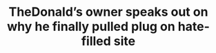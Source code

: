 ---
title: "TheDonald’s owner speaks out on why he finally pulled plug on hate-filled site"

year: 2021

venue: "The Washington Post"

link: "https://www.washingtonpost.com/technology/2021/02/05/why-thedonald-moderator-left/"

archive: "https://web.archive.org/web/20210211082224if_/https://www.washingtonpost.com/technology/2021/02/05/why-thedonald-moderator-left/"

related_paper: 'Does Platform Migration Compromise Content Moderation? Evidence from r/The_Donald and r/Incels'

---